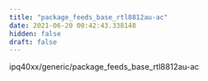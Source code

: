 ```yaml
---
title: "package_feeds_base_rtl8812au-ac"
date: 2021-06-20 00:42:43.338148
hidden: false
draft: false
---
```


ipq40xx/generic/package_feeds_base_rtl8812au-ac

